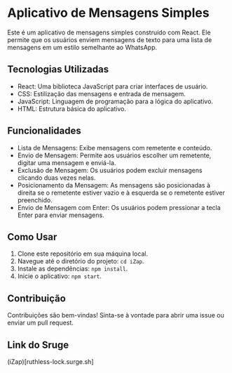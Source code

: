 # Aplicativo de Mensagens Simples

Este é um aplicativo de mensagens simples construído com React. Ele permite que os usuários enviem mensagens de texto para uma lista de mensagens em um estilo semelhante ao WhatsApp.

## Tecnologias Utilizadas

- React: Uma biblioteca JavaScript para criar interfaces de usuário.
- CSS: Estilização das mensagens e entrada de mensagem.
- JavaScript: Linguagem de programação para a lógica do aplicativo.
- HTML: Estrutura básica do aplicativo.

## Funcionalidades

- Lista de Mensagens: Exibe mensagens com remetente e conteúdo.
- Envio de Mensagem: Permite aos usuários escolher um remetente, digitar uma mensagem e enviá-la.
- Exclusão de Mensagem: Os usuários podem excluir mensagens clicando duas vezes nelas.
- Posicionamento da Mensagem: As mensagens são posicionadas à direita se o remetente estiver vazio e à esquerda se o remetente estiver preenchido.
- Envio de Mensagem com Enter: Os usuários podem pressionar a tecla Enter para enviar mensagens.

## Como Usar

1. Clone este repositório em sua máquina local.
2. Navegue até o diretório do projeto: `cd iZap`.
3. Instale as dependências: `npm install`.
4. Inicie o aplicativo: `npm start`.

## Contribuição

Contribuições são bem-vindas! Sinta-se à vontade para abrir uma issue ou enviar um pull request.

## Link do Sruge

(iZap)[ruthless-lock.surge.sh]

